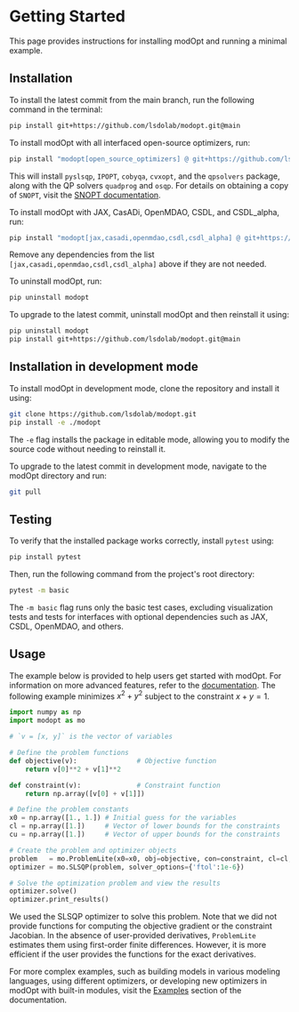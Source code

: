 # Getting Started
This page provides instructions for installing modOpt
and running a minimal example.

## Installation

To install the latest commit from the main branch, run the following command in the terminal:
```sh
pip install git+https://github.com/lsdolab/modopt.git@main
```

To install modOpt with all interfaced open-source optimizers, run:
```sh
pip install "modopt[open_source_optimizers] @ git+https://github.com/lsdolab/modopt.git@main"
```
This will install `pyslsqp`, `IPOPT`, `cobyqa`, `cvxopt`, and the `qpsolvers` package,
along with the QP solvers `quadprog` and `osqp`.
For details on obtaining a copy of `SNOPT`, visit the 
[SNOPT documentation](https://modopt.readthedocs.io/en/latest/src/performant_algs/snopt.html).

To install modOpt with JAX, CasADi, OpenMDAO, CSDL, and CSDL_alpha, run:
```sh
pip install "modopt[jax,casadi,openmdao,csdl,csdl_alpha] @ git+https://github.com/lsdolab/modopt.git@main"
```
Remove any dependencies from the list `[jax,casadi,openmdao,csdl,csdl_alpha]` above if they are not needed.

To uninstall modOpt, run:
```sh
pip uninstall modopt
```

To upgrade to the latest commit, uninstall modOpt and then reinstall it using:
```sh
pip uninstall modopt
pip install git+https://github.com/lsdolab/modopt.git@main
```

## Installation in development mode

To install modOpt in development mode, clone the repository and install it using:
```sh
git clone https://github.com/lsdolab/modopt.git
pip install -e ./modopt
```
The `-e` flag installs the package in editable mode, 
allowing you to modify the source code without needing to reinstall it.

To upgrade to the latest commit in development mode, navigate to the modOpt directory and run:
```sh
git pull
```

## Testing
To verify that the installed package works correctly, install `pytest` using:
```sh
pip install pytest
```
Then, run the following command from the project's root directory:
```sh
pytest -m basic
```
The `-m basic` flag runs only the basic test cases, excluding
visualization tests and tests for interfaces with
optional dependencies such as JAX, CSDL, OpenMDAO, and others.

## Usage 

The example below is provided to help users get started with modOpt.
For information on more advanced features, refer to the 
[documentation](https://modopt.readthedocs.io/).
The following example minimizes $x^2 + y^2$ subject to
the constraint $x + y = 1$.

```python
import numpy as np
import modopt as mo

# `v = [x, y]` is the vector of variables

# Define the problem functions
def objective(v):               # Objective function
    return v[0]**2 + v[1]**2

def constraint(v):              # Constraint function
    return np.array([v[0] + v[1]])

# Define the problem constants
x0 = np.array([1., 1.]) # Initial guess for the variables
cl = np.array([1.])     # Vector of lower bounds for the constraints
cu = np.array([1.])     # Vector of upper bounds for the constraints

# Create the problem and optimizer objects
problem   = mo.ProblemLite(x0=x0, obj=objective, con=constraint, cl=cl, cu=cu)
optimizer = mo.SLSQP(problem, solver_options={'ftol':1e-6})

# Solve the optimization problem and view the results
optimizer.solve()
optimizer.print_results()
```

We used the SLSQP optimizer to solve this problem.
Note that we did not provide functions for computing the objective gradient
or the constraint Jacobian.
In the absence of user-provided derivatives, `ProblemLite` estimates them
using first-order finite differences.
However, it is more efficient if the user provides the functions for the exact derivatives.

For more complex examples, such as building models in various modeling languages, using different optimizers,
or developing new optimizers in modOpt with built-in modules,
visit the [Examples](https://modopt.readthedocs.io/en/latest/src/examples.html)
section of the documentation.